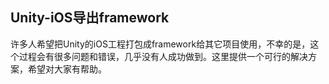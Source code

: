 ## Unity-iOS导出framework

​	许多人希望把Unity的iOS工程打包成framework给其它项目使用，不幸的是，这个过程会有很多问题和错误，几乎没有人成功做到。这里提供一个可行的解决方案，希望对大家有帮助。
